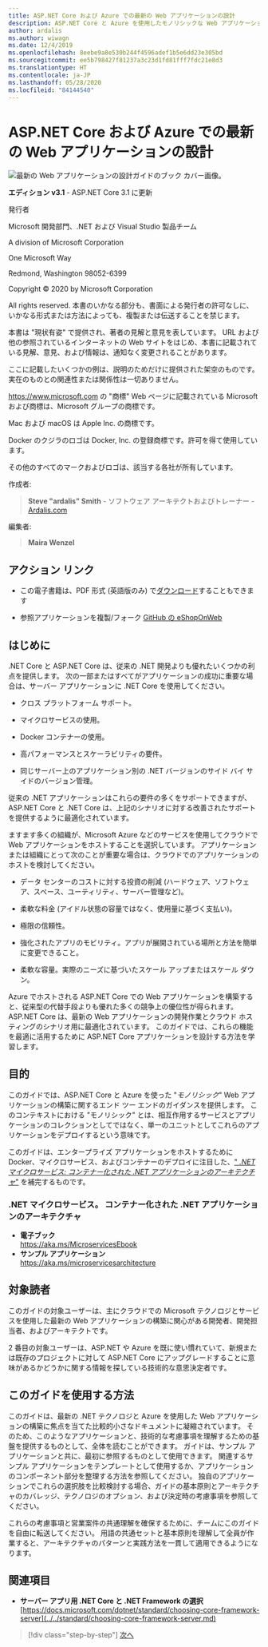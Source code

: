 ```yaml
---
title: ASP.NET Core および Azure での最新の Web アプリケーションの設計
description: ASP.NET Core と Azure を使用したモノリシックな Web アプリケーションの構築に関するエンドツーエンドのガイダンスを提供するガイドです。
author: ardalis
ms.author: wiwagn
ms.date: 12/4/2019
ms.openlocfilehash: 8eebe9a8e530b244f4596adef1b5e6dd23e305bd
ms.sourcegitcommit: ee5b798427f81237a3c23d1fd81fff7fdc21e8d3
ms.translationtype: HT
ms.contentlocale: ja-JP
ms.lasthandoff: 05/28/2020
ms.locfileid: "84144540"
---
```

# <a name="architect-modern-web-applications-with-aspnet-core-and-azure"></a>ASP.NET Core および Azure での最新の Web アプリケーションの設計

![最新の Web アプリケーションの設計ガイドのブック カバー画像。](./media/index/web-application-guide-cover-image.png)

**エディション v3.1** - ASP.NET Core 3.1 に更新

発行者

Microsoft 開発部門、.NET および Visual Studio 製品チーム

A division of Microsoft Corporation

One Microsoft Way

Redmond, Washington 98052-6399

Copyright © 2020 by Microsoft Corporation

All rights reserved. 本書のいかなる部分も、書面による発行者の許可なしに、いかなる形式または方法によっても、複製または伝送することを禁じます。

本書は "現状有姿" で提供され、著者の見解と意見を表しています。 URL および他の参照されているインターネットの Web サイトをはじめ、本書に記載されている見解、意見、および情報は、通知なく変更されることがあります。

ここに記載したいくつかの例は、説明のためだけに提供された架空のものです。 実在のものとの関連性または関係性は一切ありません。

<https://www.microsoft.com> の "商標" Web ページに記載されている Microsoft および商標は、Microsoft グループの商標です。

Mac および macOS は Apple Inc. の商標です。

Docker のクジラのロゴは Docker, Inc. の登録商標です。許可を得て使用しています。

その他のすべてのマークおよびロゴは、該当する各社が所有しています。

作成者:

> **Steve "ardalis" Smith** - ソフトウェア アーキテクトおよびトレーナー - [Ardalis.com](https://ardalis.com)

編集者:

> **Maira Wenzel**

## <a name="action-links"></a>アクション リンク

- この電子書籍は、PDF 形式 (英語版のみ) で[ダウンロード](https://aka.ms/webappebook)することもできます

- 参照アプリケーションを複製/フォーク [GitHub の eShopOnWeb](https://github.com/dotnet-architecture/eShopOnWeb)

## <a name="introduction"></a>はじめに

.NET Core と ASP.NET Core は、従来の .NET 開発よりも優れたいくつかの利点を提供します。 次の一部またはすべてがアプリケーションの成功に重要な場合は、サーバー アプリケーションに .NET Core を使用してください。

- クロス プラットフォーム サポート。

- マイクロサービスの使用。

- Docker コンテナーの使用。

- 高パフォーマンスとスケーラビリティの要件。

- 同じサーバー上のアプリケーション別の .NET バージョンのサイド バイ サイドのバージョン管理。

従来の .NET アプリケーションはこれらの要件の多くをサポートできますが、ASP.NET Core と .NET Core は、上記のシナリオに対する改善されたサポートを提供するように最適化されています。

ますます多くの組織が、Microsoft Azure などのサービスを使用してクラウドで Web アプリケーションをホストすることを選択しています。 アプリケーションまたは組織にとって次のことが重要な場合は、クラウドでのアプリケーションのホストを検討してください。

- データ センターのコストに対する投資の削減 (ハードウェア、ソフトウェア、スペース、ユーティリティ、サーバー管理など)。

- 柔軟な料金 (アイドル状態の容量ではなく、使用量に基づく支払い)。

- 極限の信頼性。

- 強化されたアプリのモビリティ。アプリが展開されている場所と方法を簡単に変更できること。

- 柔軟な容量。実際のニーズに基づいたスケール アップまたはスケール ダウン。

Azure でホストされる ASP.NET Core での Web アプリケーションを構築すると、従来型の代替手段よりも優れた多くの競争上の優位性が得られます。 ASP.NET Core は、最新の Web アプリケーションの開発作業とクラウド ホスティングのシナリオ用に最適化されています。 このガイドでは、これらの機能を最適に活用するために ASP.NET Core アプリケーションを設計する方法を学習します。

## <a name="purpose"></a>目的

このガイドでは、ASP.NET Core と Azure を使った "*モノリシック*" Web アプリケーションの構築に関するエンド ツー エンドのガイダンスを提供します。 このコンテキストにおける "モノリシック" とは、相互作用するサービスとアプリケーションのコレクションとしてではなく、単一のユニットとしてこれらのアプリケーションをデプロイするという意味です。

このガイドは、エンタープライズ アプリケーションをホストするために Docker、マイクロサービス、およびコンテナーのデプロイに注目した、[" _.NET マイクロサービス: コンテナー化された .NET アプリケーションのアーキテクチャ_"](../microservices/index.md) を補完するものです。

### <a name="net-microservices-architecture-for-containerized-net-applications"></a>.NET マイクロサービス。 コンテナー化された .NET アプリケーションのアーキテクチャ

- **電子ブック**  
  <https://aka.ms/MicroservicesEbook>
- **サンプル アプリケーション**  
  <https://aka.ms/microservicesarchitecture>

## <a name="who-should-use-this-guide"></a>対象読者

このガイドの対象ユーザーは、主にクラウドでの Microsoft テクノロジとサービスを使用した最新の Web アプリケーションの構築に関心がある開発者、開発担当者、およびアーキテクトです。

2 番目の対象ユーザーは、ASP.NET や Azure を既に使い慣れていて、新規または既存のプロジェクトに対して ASP.NET Core にアップグレードすることに意味があるかどうかに関する情報を探している技術的な意思決定者です。

## <a name="how-you-can-use-this-guide"></a>このガイドを使用する方法

このガイドは、最新の .NET テクノロジと Azure を使用した Web アプリケーションの構築に焦点を当てた比較的小さなドキュメントに凝縮されています。 そのため、このようなアプリケーションと、技術的な考慮事項を理解するための基盤を提供するものとして、全体を読むことができます。 ガイドは、サンプル アプリケーションと共に、最初に参照するものとして使用できます。 関連するサンプル アプリケーションをテンプレートとして使用するか、アプリケーションのコンポーネント部分を整理する方法を参照してください。 独自のアプリケーションでこれらの選択肢を比較検討する場合、ガイドの基本原則とアーキテクチャのカバレッジ、テクノロジのオプション、および決定時の考慮事項を参照してください。

これらの考慮事項と営業案件の共通理解を確保するために、チームにこのガイドを自由に転送してください。 用語の共通セットと基本原則を理解して全員が作業すると、アーキテクチャのパターンと実践方法を一貫して適用できるようになります。

## <a name="references"></a>関連項目

- **サーバー アプリ用 .NET Core と .NET Framework の選択**  
  [https://docs.microsoft.com/dotnet/standard/choosing-core-framework-server](../../standard/choosing-core-framework-server.md)

>[!div class="step-by-step"]
>[次へ](modern-web-applications-characteristics.md)

